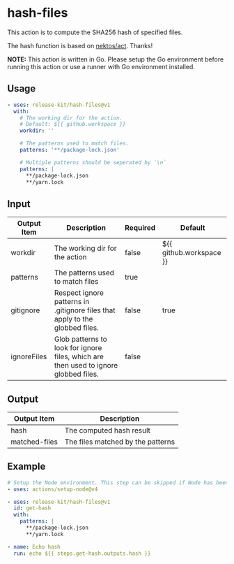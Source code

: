 # hash-files

This action is to compute the SHA256 hash of specified files.

The hash function is based on [nektos/act](https://github.com/nektos/act/blob/ac5dd8feb876d37ae483376a137c57383577dace/pkg/exprparser/functions.go#L183). Thanks!

**NOTE:** This action is written in Go. Please setup the Go environment before running this action or use a runner with Go environment installed.

## Usage

``` yml
- uses: release-kit/hash-files@v1
  with:
    # The working dir for the action.
    # Default: ${{ github.workspace }}
    workdir: ''

    # The patterns used to match files.
    patterns: '**/package-lock.json'

    # Multiple patterns should be seperated by `\n`
    patterns: |
      **/package-lock.json
      **/yarn.lock
```

## Input

|Output Item|Description|Required|Default|
|---|---|---|---|
|workdir|The working dir for the action|false|${{ github.workspace }}|
|patterns|The patterns used to match files|true||
|gitignore|Respect ignore patterns in .gitignore files that apply to the globbed files.|false|true
|ignoreFiles|Glob patterns to look for ignore files, which are then used to ignore globbed files.|false|

## Output

|Output Item|Description|
|---|---|
|hash|The computed hash result|
|matched-files|The files matched by the patterns|

## Example
``` yml
# Setup the Node environment. This step can be skipped if Node has been installed.
- uses: actions/setup-node@v4

- uses: release-kit/hash-files@v1
  id: get-hash
  with: 
    patterns: |
      **/package-lock.json
      **/yarn.lock

- name: Echo hash
  run: echo ${{ steps.get-hash.outputs.hash }}
```
